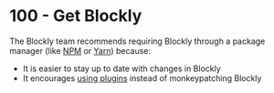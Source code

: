 # 100 - Get Blockly

The Blockly team recommends requiring Blockly through a package manager (like [NPM](https://www.npmjs.com/package/blockly) or [Yarn](https://yarnpkg.com/package/blockly)) because:

- It is easier to stay up to date with changes in Blockly
- It encourages [using plugins](https://developers.google.com/blockly/guides/plugins/overview) instead of monkeypatching Blockly
